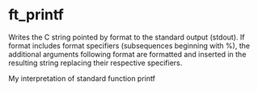 # ft_printf

Writes the C string pointed by format to the standard output (stdout). If format includes format specifiers (subsequences beginning with %), the additional arguments following format are formatted and inserted in the resulting string replacing their respective specifiers.

My interpretation of standard function printf 
